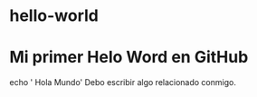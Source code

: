 # hello-world
# Mi primer Helo Word en GitHub
echo ' Hola Mundo'
Debo escribir algo relacionado conmigo.

